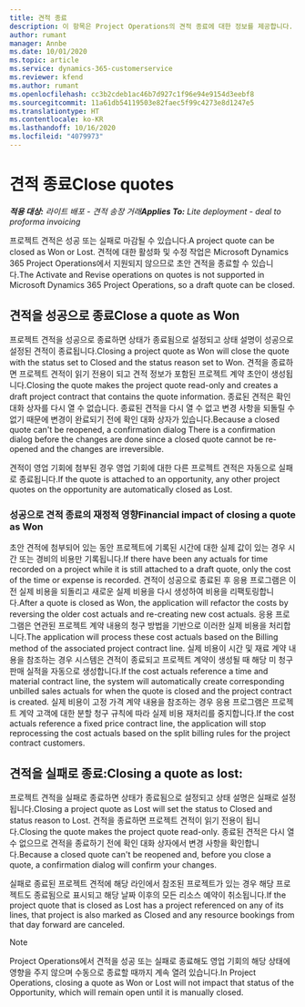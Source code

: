 ```yaml
---
title: 견적 종료
description: 이 항목은 Project Operations의 견적 종료에 대한 정보를 제공합니다.
author: rumant
manager: Annbe
ms.date: 10/01/2020
ms.topic: article
ms.service: dynamics-365-customerservice
ms.reviewer: kfend
ms.author: rumant
ms.openlocfilehash: cc3b2cdeb1ac46b7d927c1f96e94e9154d3eebf8
ms.sourcegitcommit: 11a61db54119503e82faec5f99c4273e8d1247e5
ms.translationtype: HT
ms.contentlocale: ko-KR
ms.lasthandoff: 10/16/2020
ms.locfileid: "4079973"
---
```

# <a name="close-quotes"></a><span data-ttu-id="2a27b-103">견적 종료</span><span class="sxs-lookup"><span data-stu-id="2a27b-103">Close quotes</span></span> 

<span data-ttu-id="2a27b-104">_**적용 대상:** 라이트 배포 - 견적 송장 거래_</span><span class="sxs-lookup"><span data-stu-id="2a27b-104">_**Applies To:** Lite deployment - deal to proforma invoicing_</span></span>

<span data-ttu-id="2a27b-105">프로젝트 견적은 성공 또는 실패로 마감될 수 있습니다.</span><span class="sxs-lookup"><span data-stu-id="2a27b-105">A project quote can be closed as Won or Lost.</span></span> <span data-ttu-id="2a27b-106">견적에 대한 활성화 및 수정 작업은 Microsoft Dynamics 365 Project Operations에서 지원되지 않으므로 초안 견적을 종료할 수 있습니다.</span><span class="sxs-lookup"><span data-stu-id="2a27b-106">The Activate and Revise operations on quotes is not supported in Microsoft Dynamics 365 Project Operations, so a draft quote can be closed.</span></span>

## <a name="close-a-quote-as-won"></a><span data-ttu-id="2a27b-107">견적을 성공으로 종료</span><span class="sxs-lookup"><span data-stu-id="2a27b-107">Close a quote as Won</span></span>

<span data-ttu-id="2a27b-108">프로젝트 견적을 성공으로 종료하면 상태가 종료됨으로 설정되고 상태 설명이 성공으로 설정된 견적이 종료됩니다.</span><span class="sxs-lookup"><span data-stu-id="2a27b-108">Closing a project quote as Won will close the quote with the status set to Closed and the status reason set to Won.</span></span> <span data-ttu-id="2a27b-109">견적을 종료하면 프로젝트 견적이 읽기 전용이 되고 견적 정보가 포함된 프로젝트 계약 초안이 생성됩니다.</span><span class="sxs-lookup"><span data-stu-id="2a27b-109">Closing the quote makes the project quote read-only and creates a draft project contract that contains the quote information.</span></span> <span data-ttu-id="2a27b-110">종료된 견적은 확인 대화 상자를 다시 열 수 없습니다. 종료된 견적을 다시 열 수 없고 변경 사항을 되돌릴 수 없기 때문에 변경이 완료되기 전에 확인 대화 상자가 있습니다.</span><span class="sxs-lookup"><span data-stu-id="2a27b-110">Because a closed quote can't be reopened, a confirmation dialog There is a confirmation dialog before the changes are done since a closed quote cannot be re-opened and the changes are irreversible.</span></span>

<span data-ttu-id="2a27b-111">견적이 영업 기회에 첨부된 경우 영업 기회에 대한 다른 프로젝트 견적은 자동으로 실패로 종료됩니다.</span><span class="sxs-lookup"><span data-stu-id="2a27b-111">If the quote is attached to an opportunity, any other project quotes on the opportunity are automatically closed as Lost.</span></span>

### <a name="financial-impact-of-closing-a-quote-as-won"></a><span data-ttu-id="2a27b-112">성공으로 견적 종료의 재정적 영향</span><span class="sxs-lookup"><span data-stu-id="2a27b-112">Financial impact of closing a quote as Won</span></span>

<span data-ttu-id="2a27b-113">초안 견적에 첨부되어 있는 동안 프로젝트에 기록된 시간에 대한 실제 값이 있는 경우 시간 또는 경비의 비용만 기록됩니다.</span><span class="sxs-lookup"><span data-stu-id="2a27b-113">If there have been any actuals for time recorded on a project while it is still attached to a draft quote, only the cost of the time or expense is recorded.</span></span> <span data-ttu-id="2a27b-114">견적이 성공으로 종료된 후 응용 프로그램은 이전 실제 비용을 되돌리고 새로운 실제 비용을 다시 생성하여 비용을 리팩토링합니다.</span><span class="sxs-lookup"><span data-stu-id="2a27b-114">After a quote is closed as Won, the application will refactor the costs by reversing the older cost actuals and re-creating new cost actuals.</span></span> <span data-ttu-id="2a27b-115">응용 프로그램은 연관된 프로젝트 계약 내용의 청구 방법을 기반으로 이러한 실제 비용을 처리합니다.</span><span class="sxs-lookup"><span data-stu-id="2a27b-115">The application will process these cost actuals based on the Billing method of the associated project contract line.</span></span> <span data-ttu-id="2a27b-116">실제 비용이 시간 및 재료 계약 내용을 참조하는 경우 시스템은 견적이 종료되고 프로젝트 계약이 생성될 때 해당 미 청구 판매 실적을 자동으로 생성합니다.</span><span class="sxs-lookup"><span data-stu-id="2a27b-116">If the cost actuals reference a time and material contract line, the system will automatically create corresponding unbilled sales actuals for when the quote is closed and the project contract is created.</span></span> <span data-ttu-id="2a27b-117">실제 비용이 고정 가격 계약 내용을 참조하는 경우 응용 프로그램은 프로젝트 계약 고객에 대한 분할 청구 규칙에 따라 실제 비용 재처리를 중지합니다.</span><span class="sxs-lookup"><span data-stu-id="2a27b-117">If the cost actuals reference a fixed price contract line, the application will stop reprocessing the cost actuals based on the split billing rules for the project contract customers.</span></span>

## <a name="closing-a-quote-as-lost"></a><span data-ttu-id="2a27b-118">견적을 실패로 종료:</span><span class="sxs-lookup"><span data-stu-id="2a27b-118">Closing a quote as lost:</span></span>

<span data-ttu-id="2a27b-119">프로젝트 견적을 실패로 종료하면 상태가 종료됨으로 설정되고 상태 설명은 실패로 설정됩니다.</span><span class="sxs-lookup"><span data-stu-id="2a27b-119">Closing a project quote as Lost will set the status to Closed and status reason to Lost.</span></span> <span data-ttu-id="2a27b-120">견적을 종료하면 프로젝트 견적이 읽기 전용이 됩니다.</span><span class="sxs-lookup"><span data-stu-id="2a27b-120">Closing the quote makes the project quote read-only.</span></span> <span data-ttu-id="2a27b-121">종료된 견적은 다시 열 수 없으므로 견적을 종료하기 전에 확인 대화 상자에서 변경 사항을 확인합니다.</span><span class="sxs-lookup"><span data-stu-id="2a27b-121">Because a closed quote can't be reopened and, before you close a quote, a confirmation dialog will confirm your changes.</span></span>

<span data-ttu-id="2a27b-122">실패로 종료된 프로젝트 견적에 해당 라인에서 참조된 프로젝트가 있는 경우 해당 프로젝트도 종료됨으로 표시되고 해당 날짜 이후의 모든 리소스 예약이 취소됩니다.</span><span class="sxs-lookup"><span data-stu-id="2a27b-122">If the project quote that is closed as Lost has a project referenced on any of its lines, that project is also marked as Closed and any resource bookings from that day forward are canceled.</span></span>

> [!NOTE]
> <span data-ttu-id="2a27b-123">Project Operations에서 견적을 성공 또는 실패로 종료해도 영업 기회의 해당 상태에 영향을 주지 않으며 수동으로 종료할 때까지 계속 열려 있습니다.</span><span class="sxs-lookup"><span data-stu-id="2a27b-123">In Project Operations, closing a quote as Won or Lost will not impact that status of the Opportunity, which will remain open until it is manually closed.</span></span>
